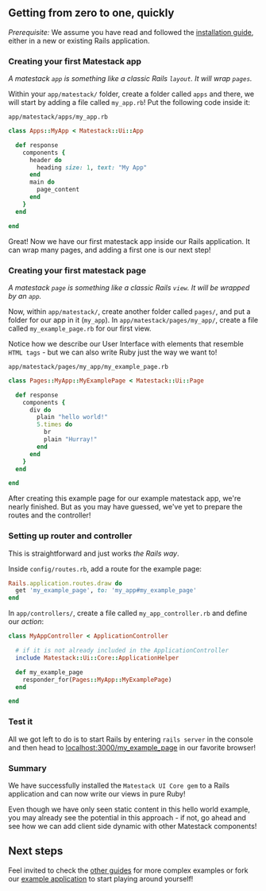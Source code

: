 ## Getting from zero to one, quickly

*Prerequisite:* We assume you have read and followed the [installation guide](/docs/install), either in a new or existing Rails application.

### Creating your first Matestack app

*A matestack `app` is something like a classic Rails `layout`. It will wrap `pages`.*

Within your `app/matestack/` folder, create a folder called `apps` and there,
we will start by adding a file called `my_app.rb`!
Put the following code inside it:

`app/matestack/apps/my_app.rb`

```ruby
class Apps::MyApp < Matestack::Ui::App

  def response
    components {
      header do
        heading size: 1, text: "My App"
      end
      main do
        page_content
      end
    }
  end

end
```

Great! Now we have our first matestack app inside our Rails application. It can wrap many pages, and adding a first one is our next step!

### Creating your first matestack page

*A matestack `page` is something like a classic Rails `view`. It will be wrapped by an `app`.*

Now, within `app/matestack/`, create another folder called `pages/`, and put a folder for our app in it (`my_app`).
In `app/matestack/pages/my_app/`, create a file called `my_example_page.rb` for our first view.

Notice how we describe our User Interface with elements that resemble `HTML tags` - but we can also write Ruby just the way we want to!

`app/matestack/pages/my_app/my_example_page.rb`

```ruby
class Pages::MyApp::MyExamplePage < Matestack::Ui::Page

  def response
    components {
      div do
        plain "hello world!"
        5.times do
          br
          plain "Hurray!"
        end
      end
    }
  end

end
```

After creating this example page for our example matestack app, we're nearly finished. But as you may have guessed, we've yet to prepare the routes and the controller!

### Setting up router and controller

This is straightforward and just works *the Rails way*.

Inside `config/routes.rb`, add a route for the example page:

```ruby
Rails.application.routes.draw do
  get 'my_example_page', to: 'my_app#my_example_page'
end
```

In `app/controllers/`, create a file called `my_app_controller.rb` and define our *action*:

```ruby
class MyAppController < ApplicationController

  # if it is not already included in the ApplicationController
  include Matestack::Ui::Core::ApplicationHelper

  def my_example_page
    responder_for(Pages::MyApp::MyExamplePage)
  end

end
```

### Test it

All we got left to do is to start Rails by entering `rails server` in the console and then head to [localhost:3000/my_example_page](http://localhost:3000/my_example_page) in our favorite browser!

### Summary

We have successfully installed the `Matestack UI Core gem` to a Rails application and can now write our views in pure Ruby!

Even though we have only seen static content in this hello world example, you may already see the potential in this approach - if not, go ahead and see how we can add client side dynamic with other Matestack components!

## Next steps

Feel invited to check the [other guides](./guides/) for more complex examples or fork our [example application](https://github.com/basemate/matestack-example-application) to start playing around yourself!
